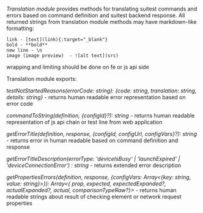 *Translation module* provides methods for translating suitest commands and errors based
on command definition and suitest backend response.
All returned strings from translation module methods may have markdown-like formatting:

    link - [text](link){:target="_blank"}
    bold - **bold**
    new line - \n
    image (image preview)  - ![alt text](src)

wrapping and limiting should be done on fe or js api side

Translation module exports:

*testNotStartedReasons(errorCode: string): {code: string, translation: string, details: string}* - 
returns human readable error representation based on error code

*commandToString(definition, {configId}?): string* - returns human readable representation
of js api chain or test line from web application

*getErrorTitle(definition, response, {configId, configUrl, configVars}?): string* - returns 
error in human readable based on command definition and response

*getErrorTitleDescription(errorType: 'deviceIsBusy' | 'launchExpired' | 'deviceConnectionError') : string* - 
returns extended error description 

*getPropertiesErrors(definition, response, {configVars: Array<{key: string, value: string}>}): Array<{
              prop, expected, expectedExpanded?, actualExpanded?, actual, comparisonTypeRaw?}>* - 
returns human readable strings about result of checking element or 
network request properties
